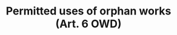 ---
title: "Permitted uses of orphan works (Art. 6 OWD)"
short: "owd"
draft: "false"
summary: ""
linklaw: ""
---